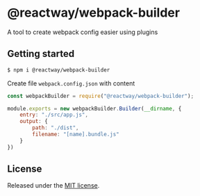 # @reactway/webpack-builder
A tool to create webpack config easier using plugins

## Getting started

```sh
$ npm i @reactway/webpack-builder
```



Create file `webpack.config.json` with content
```js
const webpackBuilder = require("@reactway/webpack-builder");

module.exports = new webpackBuilder.Builder(__dirname, {
    entry: "./src/app.js",
    output: {
        path: "./dist",
        filename: "[name].bundle.js"
    }
})
```



## License
Released under the [MIT license](LICENSE).
